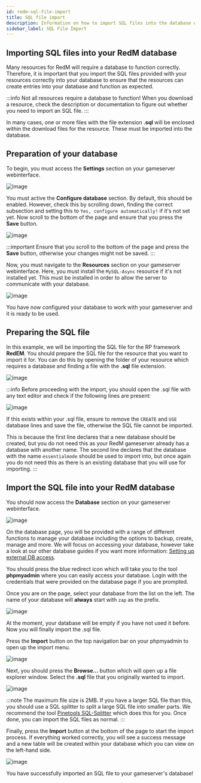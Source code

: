 ```yaml
---
id: redm-sql-file-import
title: SQL file import
description: Information on how to import SQL files into the database of your RedM server from ZAP-Hosting - ZAP-Hosting.com documentation
sidebar_label: SQL File Import
---
```


## Importing SQL files into your RedM database

Many resources for RedM will require a database to function correctly. Therefore, it is important that you import the SQL files provided with your resources correctly into your database to ensure that the resources can create entries into your database and function as expected.

:::info
Not all resources require a database to function! When you download a resource, check the description or documentation to figure out whether you need to import an SQL file.
:::

In many cases, one or more files with the file extension **.sql** will be enclosed within the download files for the resource. These must be imported into the database.

## Preparation of your database

To begin, you must access the **Settings** section on your gameserver webinterface.

![image](https://github.com/zaphosting/docs/assets/42719082/a9d59d0b-3b6c-4e1b-be73-2e3609418169)

You must active the **Configure database** section. By default, this should be enabled. However, check this by scrolling down, finding the correct subsection and setting this to `Yes, configure automatically!` if it's not set yet. Now scroll to the bottom of the page and ensure that you press the **Save** button.

![image](https://github.com/zaphosting/docs/assets/42719082/4435a48e-6998-459f-8377-15ff8b97f055)

:::important
Ensure that you scroll to the bottom of the page and press the **Save** button, otherwise your changes might not be saved.
:::

Now, you must navigate to the **Resources** section on your gameserver webinterface. Here, you must install the `MySQL-Async` resource if it's not installed yet. This must be installed in order to allow the server to communicate with your database.

![image](https://github.com/zaphosting/docs/assets/42719082/60dcb5f0-5bd9-4955-bc11-551082e1ab91)

You have now configured your database to work with your gameserver and it is ready to be used.

## Preparing the SQL file

In this example, we will be importing the SQL file for the RP framework **RedEM**. You should prepare the SQL file for the resource that you want to import it for. You can do this by opening the folder of your resource which requires a database and finding a file with the **.sql** file extension.

![image](https://github.com/zaphosting/docs/assets/42719082/331d2a3d-0d81-4b39-8ad6-d0aba84ff19c)

:::info
Before proceeding with the import, you should open the .sql file with any text editor and check if the following lines are present:

![image](https://github.com/zaphosting/docs/assets/42719082/dfc43c55-9918-45e7-99eb-1f70193c0be1)

If this exists within your .sql file, ensure to remove the `CREATE` and `USE` database lines and save the file, otherwise the SQL file cannot be imported. 

This is because the first line declares that a new database should be created, but you do not need this as your RedM gameserver already has a database with another name. The second line declares that the database with the name `essentialmode` should be used to import into, but once again you do not need this as there is an existing database that you will use for importing.
:::

## Import the SQL file into your RedM database

You should now access the **Database** section on your gameserver webinterface.

![image](https://github.com/zaphosting/docs/assets/42719082/5f0f81ec-832b-4b9e-a39a-8ec78fd10890)

On the database page, you will be provided with a range of different functions to manage your database including the options to backup, create, manage and more. We will focus on accessing your database, however take a look at our other database guides if you want more information: [Setting up external DB access](gameserver-database-external-access.md).

You should press the blue redirect icon which will take you to the tool **phpmyadmin** where you can easily access your database. Login with the credentials that were provided on the database page if you are prompted.

Once you are on the page, select your database from the list on the left. The name of your database will **always** start with `zap` as the prefix.

![image](https://github.com/zaphosting/docs/assets/42719082/30fa6041-b94e-4ac8-a3cd-286cca226dba)

At the moment, your database will be empty if you have not used it before. Now you will finally import the .sql file.

Press the **Import** button on the top navigation bar on your phpmyadmin to open up the import menu.

![image](https://github.com/zaphosting/docs/assets/42719082/c0ca30f0-c520-4a71-843a-296064ba5761)

Next, you should press the **Browse...** button which will open up a file explorer window. Select the **.sql** file that you originally wanted to import.

![image](https://github.com/zaphosting/docs/assets/42719082/02d09225-a68d-498b-a2bd-df57386ce242)

:::note
The maximum file size is 2MB. If you have a larger SQL file than this, you should use a SQL splitter to split a large SQL file into smaller parts. We recommend the tool [Pinetools SQL-Splitter](https://pinetools.com/split-files) which does this for you. Once done, you can import the SQL files as normal.
:::

Finally, press the **Import** button at the bottom of the page to start the import process. If everything worked correctly, you will see a success message and a new table will be created within your database which you can view on the left-hand side.

![image](https://github.com/zaphosting/docs/assets/42719082/5fef5d58-78f1-4b59-bc3e-1e0af2ff981b)

You have successfully imported an SQL file to your gameserver's database!